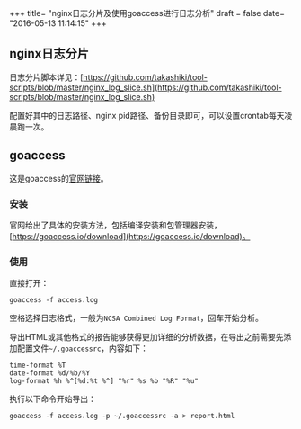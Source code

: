 +++
title= "nginx日志分片及使用goaccess进行日志分析"
draft = false
date= "2016-05-13 11:14:15"
+++

## nginx日志分片

日志分片脚本详见：[https://github.com/takashiki/tool-scripts/blob/master/nginx_log_slice.sh](https://github.com/takashiki/tool-scripts/blob/master/nginx_log_slice.sh)

配置好其中的日志路径、nginx pid路径、备份目录即可，可以设置crontab每天凌晨跑一次。

## goaccess

这是goaccess的[官网链接](https://www.goaccess.io/)。

### 安装

官网给出了具体的安装方法，包括编译安装和包管理器安装，[https://goaccess.io/download](https://goaccess.io/download)。

### 使用

直接打开：

```shell
goaccess -f access.log
```

空格选择日志格式，一般为`NCSA Combined Log Format`，回车开始分析。

导出HTML或其他格式的报告能够获得更加详细的分析数据，在导出之前需要先添加配置文件`~/.goaccessrc`，内容如下：

```shell
time-format %T
date-format %d/%b/%Y
log-format %h %^[%d:%t %^] "%r" %s %b "%R" "%u"
```

执行以下命令开始导出：

```shell
goaccess -f access.log -p ~/.goaccessrc -a > report.html

```
